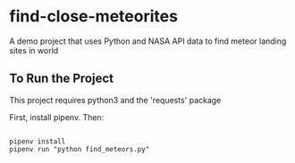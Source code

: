 # find-close-meteorites
A demo project that uses Python and NASA API data to find meteor landing sites in world

## To Run the Project

This project requires python3 and the 'requests' package

First, install pipenv. Then: 
```

pipenv install
pipenv run "python find_meteors.py" 
```
	
